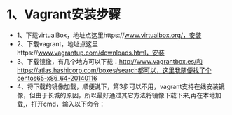 
#  1、Vagrant安装步骤

 - 1、下载virtualBox，地址点这里https://www.virtualbox.org/，安装
 - 2、下载vagrant，地址点这里https://www.vagrantup.com/downloads.html，安装
 - 3、下载镜像，有几个地方可以下载：http://www.vagrantbox.es/和https://atlas.hashicorp.com/boxes/search都可以，这里我随便找了个centos65-x86_64-20140116
 - 4、将下载的镜像加载，顺便说下，第3步可以不用，vagrant支持在线安装镜像，但由于长城的原因，所以最好通过其它方法将镜像下载下来,再在本地加载,，打开cmd，输入以下命令：